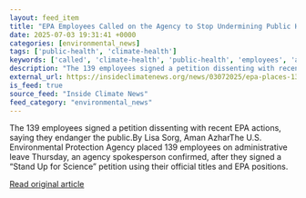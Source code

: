 ```yaml
---
layout: feed_item
title: "EPA Employees Called on the Agency to Stop Undermining Public Health. The Trump Administration Put Them on Leave"
date: 2025-07-03 19:31:41 +0000
categories: [environmental_news]
tags: ['public-health', 'climate-health']
keywords: ['called', 'climate-health', 'public-health', 'employees', 'agency']
description: "The 139 employees signed a petition dissenting with recent EPA actions, saying they endanger the public"
external_url: https://insideclimatenews.org/news/03072025/epa-places-139-employees-on-leave-after-petition/
is_feed: true
source_feed: "Inside Climate News"
feed_category: "environmental_news"
---
```


The 139 employees signed a petition dissenting with recent EPA actions, saying they endanger the public.By Lisa Sorg, Aman AzharThe U.S. Environmental Protection Agency placed 139 employees on administrative leave Thursday, an agency spokesperson confirmed, after they signed a “Stand Up for Science” petition using their official titles and EPA positions.&nbsp;

[Read original article](https://insideclimatenews.org/news/03072025/epa-places-139-employees-on-leave-after-petition/)
